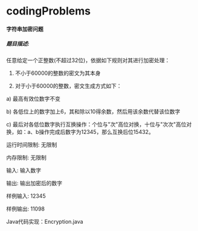 # codingProblems
#### 字符串加密问题
##### 题目描述:
任意给定一个正整数(不超过32位)，依据如下规则对其进行加密处理：

1. 不小于60000的整数的密文为其本身

2. 对于小于60000的整数，密文生成方式如下：

  a)  最高有效位数字不变

  b)  各低位上的数字加上6，其和除以10得余数，然后用该余数代替该位数字
  
  c)  最后对各低位数字执行互换操作：个位与"次"高位对换，十位与"次次"高位对换，如：a、b操作完成后数字为12345，那么互换后位15432。
  
运行时间限制:	无限制

内存限制:	无限制

输入:	输入数字

输出:	输出加密后的数字

样例输入:	12345

样例输出:	11098

Java代码实现：Encryption.java

